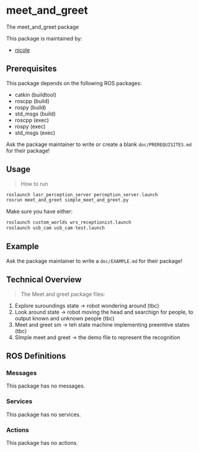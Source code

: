 # meet_and_greet

The meet_and_greet package

This package is maintained by:
- [nicole](nicole@todo.todo)

## Prerequisites

This package depends on the following ROS packages:
- catkin (buildtool)
- roscpp (build)
- rospy (build)
- std_msgs (build)
- roscpp (exec)
- rospy (exec)
- std_msgs (exec)

Ask the package maintainer to write or create a blank `doc/PREREQUISITES.md` for their package!

## Usage

> How to run

```python
roslaunch lasr_perception_server perception_server.launch
rosrun meet_and_greet simple_meet_and_greet.py

```

Make sure you have either:

```python
roslaunch custom_worlds wrs_receptionist.launch
roslaunch usb_cam usb_cam-test.launch
```

## Example

Ask the package maintainer to write a `doc/EXAMPLE.md` for their package!

## Technical Overview

> The Meet and greet package files:

1. Explore suroundings state -> robot wondering around (tbc)
2. Look around state -> robot moving the head and searchign for people, to output known and unknown people (tbc)
3. Meet and greet sm -> teh state machine implementing preemtive states (tbc)
4. SImple meet and greet -> the demo file to represent the recognition

## ROS Definitions

### Messages

This package has no messages.

### Services

This package has no services.

### Actions

This package has no actions.
